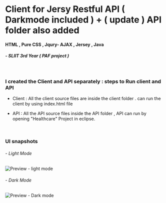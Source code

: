 # Client for Jersy Restful API ( Darkmode included ) + ( update ) API folder also added

  

#### HTML , Pure CSS , Jqury- AJAX , Jersey , Java

##### - SLIIT 3rd Year ( PAF project )

&nbsp;


### I created the Client and API separately : steps to Run client and API

* Client :
       All the client source files are inside the client folder . can run the client by using index.html file 

 * API :
 All the API source files inside the API folder , API can run by opening "Healthcare" Project in eclipse.




&nbsp;
&nbsp;

 ### UI snapshots

###### - Light Mode

  

![Preview - light mode](https://raw.githubusercontent.com/VihangaN/Jersy-rest-client-and-api/master/Client-frontend/ui%20snap/Screenshot%202020-04-26%20at%2017.46.28.png)

  

###### - Dark Mode

  

![Preview - Dark mode](https://raw.githubusercontent.com/VihangaN/Jersy-rest-client-and-api/master/Client-frontend/ui%20snap/Screenshot%202020-04-26%20at%2017.46.45.png)

